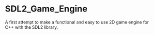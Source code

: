 # SDL2_Game_Engine
A first attempt to make a functional and easy to use 2D game engine for C++ with the SDL2 library.
